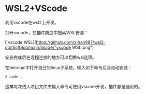 # WSL2+VScode

利用vscode在wsl2上开发。

打开vscode，在插件商店中搜索WSL安装：

![vscode WSL](https://github.com/zihan987/wsl2-config/blob/main/image/"vscode WSL.png")

安装完成后在远程连接的地方可以切换wsl选项。

在temrinal中打开自己的linux子系统，输入如下命令后会自动安装：

```bash
$ code .
```

这样每次进入项目文件夹输入命令可使用vscode开发，插件都是通用的。
